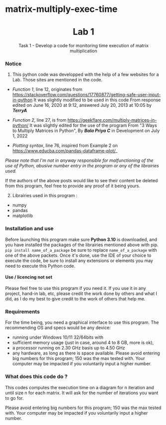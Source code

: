 # matrix-multiply-exec-time
<h1 align="center"> Lab 1 </h1>
<p align="center"> Task 1 - Develop a code for monitoring time execution of matrix multiplication </p>

### Notice
1. This python code was developped with the help of a few websites for a Lab.
Those sites are mentioned in the code.

- _Function 1_, line 12, originates from https://stackoverflow.com/questions/17760877/getting-safe-user-input-in-python
   It was slightly modified to be used in this code
   From response edited on June 16, 2020 at 9:12, answered July 20, 2013 at 10:05 by __*TerryA*__

- _Function 2_, line 27, is from https://geekflare.com/multiply-matrices-in-python/
   It was slightly edited for the use of the program
   From "3 Ways to Multiply Matrices in Python", By __*Bala Priya C*__ in Development on July 1, 2022

- _Plotting syntax_, line 76, inspired from Example 2 on https://www.educba.com/pandas-dataframe-plot/_

_Please note that I'm not in anyway responsible for malfunctioning of the use of Python, abusive number entry in the program or any of the librairies used._

If the authors of the above posts would like to see their content be deleted from this program, feel free to provide any proof of it being yours.

2. Librairies used in this program :
  - numpy
  - pandas
  - matplotlib

### Installation and use
Before launching this program make sure **Python 3.10** is downloaded, and you have installed the packages of the librairies mentioned above with pip.
`pip install name_of_a_package` be sure to replace `name_of_a_package` with one of the above packets.
Once it's done, use the IDE of your choice to execute the code, be sure to install any extensions or elements you may need to execute this Python code.

#### Use / licencing not set
Please feel free to use this program if you need it.
If you use it in any project, hand-in lab, etc, please credit the work done by others and what I did, as I do my best to give credit to the work of others that help me.

### Requirements
For the time being, you need a graphical interface to use this program.
The recommending OS and specs would be any device:
- running under Windows 10/11 32/64bits with 
- sufficient memory usage (just in case, around 4 to 8 GB, more is ok),
- a processor running on 2.30 GHz basis up to 4.50 GHz
- any hardware, as long as there is space available.
Please avoid entering big numbers for this program; 150 was the max tested with.
Your computer may be impacted if you voluntarily input a higher number.

### What does this code do ?
This codes computes the execution time on a diagram for n iteration and until size n for each matrix.
It will ask for the number of iterations you want to go for.

Please avoid entering big numbers for this program; 150 was the max tested with.
Your computer may be impacted if you voluntarily input a higher number.
